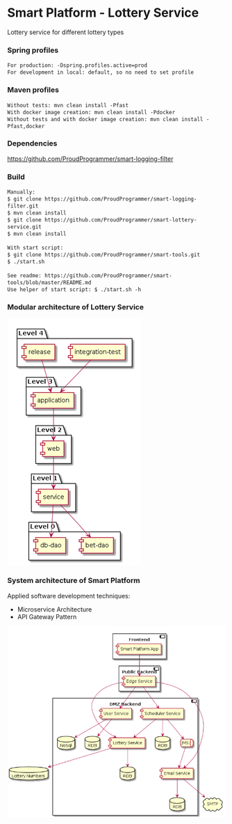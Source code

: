 # Smart Platform - Lottery Service
Lottery service for different lottery types
### Spring profiles
```
For production: -Dspring.profiles.active=prod
For development in local: default, so no need to set profile
```
### Maven profiles
```
Without tests: mvn clean install -Pfast
With docker image creation: mvn clean install -Pdocker
Without tests and with docker image creation: mvn clean install -Pfast,docker
```
### Dependencies
https://github.com/ProudProgrammer/smart-logging-filter
### Build
```
Manually:
$ git clone https://github.com/ProudProgrammer/smart-logging-filter.git
$ mvn clean install
$ git clone https://github.com/ProudProgrammer/smart-lottery-service.git
$ mvn clean install

With start script:
$ git clone https://github.com/ProudProgrammer/smart-tools.git
$ ./start.sh

See readme: https://github.com/ProudProgrammer/smart-tools/blob/master/README.md
Use helper of start script: $ ./start.sh -h
```
### Modular architecture of Lottery Service
![Modular Architecture](https://raw.githubusercontent.com/ProudProgrammer/smart-tools/master/plantuml/modular-architecture-lottery-service.png)
### System architecture of Smart Platform
Applied software development techniques:
- Microservice Architecture
- API Gateway Pattern

![System Architecture](https://raw.githubusercontent.com/ProudProgrammer/smart-tools/master/plantuml/system-architecture.png)
